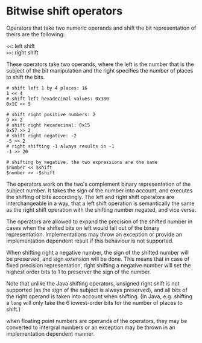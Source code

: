 # Bitwise shift operators

Operators that take two numeric operands and shift the bit representation of theirs are the following:

`<<`: left shift \
`>>`: right shift

These operators take two operands, where the left is the number that is the subject of the bit manipulation and the right specifies the number of places to shift the bits. 

```sakerscript
# shift left 1 by 4 places: 16
1 << 4
# shift left hexadecimal values: 0x380
0x1C << 5

# shift right positive numbers: 2
9 >> 2
# shift right hexadecimal: 0x15
0x57 >> 2
# shift right negative: -2
-5 >> 2
# right shifting -1 always results in -1
-1 >> 20

# shifting by negative. the two expressions are the same
$number << $shift
$number >> -$shift
```

The operators work on the two's complement binary representation of the subject number. It takes the sign of the number into account, and executes the shifting of bits accordingly. The left and right shift operators are interchangeable in a way, that a left shift operation is semantically the same as the right shift operation with the shifting number negated, and vice versa.

The operators are allowed to expand the precision of the shifted number in cases when the shifted bits on left would fall out of the binary representation. Implementations may throw an exception or provide an implementation dependent result if this behaviour is not supported.

When shifting right a negative number, the sign of the shifted number will be preserved, and sign extension will be done. This means that in case of fixed precision representation, right shifting a negative number will set the highest order bits to 1 to preserver the sign of the number.

Note that unlike the Java shifting operators, unsigned right shift is not supported (as the sign of the subject is always preserved), and all bits of the right operand is taken into account when shifting. (In Java, e.g. shifting a `long` will only take the 6 lowest-order bits for the number of places to shift.)

when floating point numbers are operands of the operators, they may be converted to intergral numbers or an exception may be thrown in an implementation dependent manner.